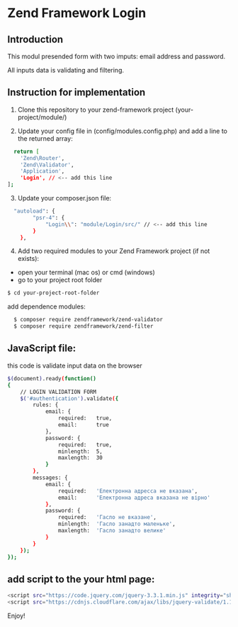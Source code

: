 # Zend Framework Login

## Introduction

This modul presended form with two imputs: email address and password.

All inputs data is validating and filtering.

## Instruction for implementation

1. Clone this repository to your zend-framework project (your-project/module/)
  
2. Update your config file in (config/modules.config.php) and add a line to the returned array:
```bash
  return [
    'Zend\Router',
    'Zend\Validator',
    'Application',
    'Login', // <-- add this line
];
```

3. Update your composer.json file:
```bash
  "autoload": {
        "psr-4": {
            "Login\\": "module/Login/src/" // <-- add this line
        }
    },
```

4. Add two required modules to your Zend Framework project (if not exists):

- open your terminal (mac os) or cmd (windows)
- go to your project root folder

```bash
$ cd your-project-root-folder
```

add dependence modules:

```bash
  $ composer require zendframework/zend-validator
  $ composer require zendframework/zend-filter
```

## JavaScript file:

this code is validate input data on the browser

```bash
$(document).ready(function()
{
	// LOGIN VALIDATION FORM
	$('#authentication').validate({
		rules: {
			email: {
				required: 	true,
				email: 		true
			},
			password: {
				required: 	true,
				minlength: 	5,
				maxlength: 	30
			}
		},
		messages: {
			email: {
				required: 	'Електронна адресса не вказана',
				email: 		'Електронна адреса вказана не вірно'
			},
			password: {
				required: 	'Гасло не вказане',
				minlength: 	'Гасло занадто маленьке',
				maxlength: 	'Гасло занадто велике'
			}
		}
	});
});
```

## add script to the your html page:

```bash
<script src="https://code.jquery.com/jquery-3.3.1.min.js" integrity="sha256-FgpCb/KJQlLNfOu91ta32o/NMZxltwRo8QtmkMRdAu8=" crossorigin="anonymous"></script>
<script src="https://cdnjs.cloudflare.com/ajax/libs/jquery-validate/1.17.0/jquery.validate.min.js"></script>
```

Enjoy!
